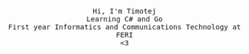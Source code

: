 <p align="center">
    <samp>Hi, I'm Timotej</samp></br>
    <samp>Learning C# and Go</samp></br>
    <samp>First year Informatics and Communications Technology at FERI</samp></br>
    <samp><3</samp>
</p>
